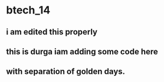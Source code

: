 # btech_14
i am edited this 
properly
---------------------------------------
this is durga iam adding some code here
---------------------------------------
with separation of golden days.
----------------------------------------